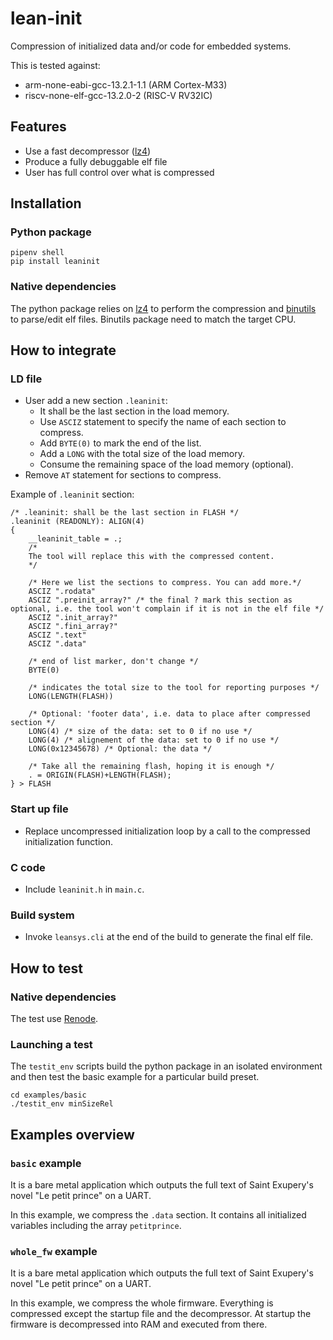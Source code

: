 # lean-init
Compression of initialized data and/or code for embedded systems.

This is tested against:
- arm-none-eabi-gcc-13.2.1-1.1 (ARM Cortex-M33)
- riscv-none-elf-gcc-13.2.0-2 (RISC-V RV32IC)

## Features

- Use a fast decompressor ([lz4](https://lz4.org/))
- Produce a fully debuggable elf file
- User has full control over what is compressed

## Installation

### Python package
````
pipenv shell
pip install leaninit
````

### Native dependencies
The python package relies on [lz4](https://lz4.org/) to perform the compression and [binutils](https://www.gnu.org/software/binutils/) to parse/edit elf files.
Binutils package need to match the target CPU.

## How to integrate

### LD file
- User add a new section `.leaninit`:
  - It shall be the last section in the load memory.
  - Use `ASCIZ` statement to specify the name of each section to compress.
  - Add `BYTE(0)` to mark the end of the list.
  - Add a `LONG` with the total size of the load memory.
  - Consume the remaining space of the load memory (optional).
- Remove `AT` statement for sections to compress.

Example of `.leaninit` section:

````
/* .leaninit: shall be the last section in FLASH */
.leaninit (READONLY): ALIGN(4)
{
    __leaninit_table = .;
    /* 
    The tool will replace this with the compressed content.
    */

    /* Here we list the sections to compress. You can add more.*/
    ASCIZ ".rodata"
    ASCIZ ".preinit_array?" /* the final ? mark this section as optional, i.e. the tool won't complain if it is not in the elf file */
    ASCIZ ".init_array?"
    ASCIZ ".fini_array?"
    ASCIZ ".text" 
    ASCIZ ".data"

    /* end of list marker, don't change */
    BYTE(0)
        
    /* indicates the total size to the tool for reporting purposes */
    LONG(LENGTH(FLASH))

    /* Optional: 'footer data', i.e. data to place after compressed section */
    LONG(4) /* size of the data: set to 0 if no use */
    LONG(4) /* alignement of the data: set to 0 if no use */
    LONG(0x12345678) /* Optional: the data */

    /* Take all the remaining flash, hoping it is enough */
    . = ORIGIN(FLASH)+LENGTH(FLASH);
} > FLASH
````

### Start up file
- Replace uncompressed initialization loop by a call to the compressed initialization function. 

### C code
- Include `leaninit.h` in `main.c`.

### Build system
- Invoke `leansys.cli` at the end of the build to generate the final elf file.

## How to test

### Native dependencies
The test use [Renode](https://renode.readthedocs.io/en/latest/index.html).

### Launching a test
The `testit_env` scripts build the python package in an isolated environment and then test the basic example for a particular build preset.

````
cd examples/basic
./testit_env minSizeRel
````

## Examples overview

### `basic` example
It is a bare metal application which outputs the full text of Saint Exupery's novel "Le petit prince" on a UART.

In this example, we compress the `.data` section. It contains all initialized variables including the array `petitprince`.

### `whole_fw` example
It is a bare metal application which outputs the full text of Saint Exupery's novel "Le petit prince" on a UART.

In this example, we compress the whole firmware. Everything is compressed except the startup file and the decompressor.
At startup the firmware is decompressed into RAM and executed from there.